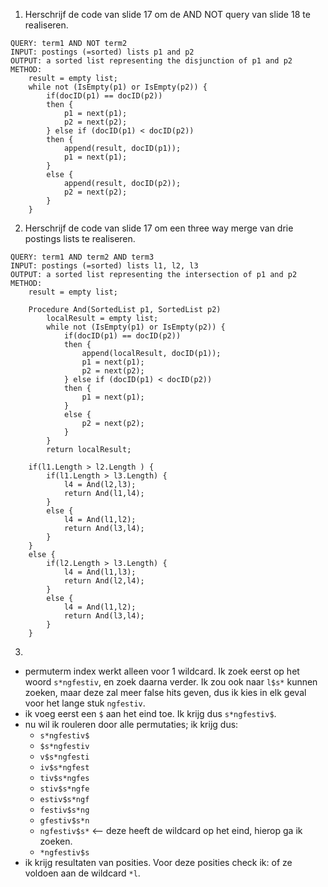1.  Herschrijf de code van slide 17 om de AND NOT query van slide 18 te realiseren.
```
QUERY: term1 AND NOT term2
INPUT: postings (=sorted) lists p1 and p2
OUTPUT: a sorted list representing the disjunction of p1 and p2
METHOD:
    result = empty list;
    while not (IsEmpty(p1) or IsEmpty(p2)) {
        if(docID(p1) == docID(p2))
        then {
            p1 = next(p1);
            p2 = next(p2);
        } else if (docID(p1) < docID(p2))
        then {
            append(result, docID(p1));
            p1 = next(p1);
        }
        else {
            append(result, docID(p2));
            p2 = next(p2);
        } 
    }
```
2. Herschrijf de code van slide 17 om een three way merge van drie postings lists te realiseren.
```
QUERY: term1 AND term2 AND term3
INPUT: postings (=sorted) lists l1, l2, l3
OUTPUT: a sorted list representing the intersection of p1 and p2
METHOD:
    result = empty list;

    Procedure And(SortedList p1, SortedList p2)
        localResult = empty list;
        while not (IsEmpty(p1) or IsEmpty(p2)) {
            if(docID(p1) == docID(p2))
            then {
                append(localResult, docID(p1));
                p1 = next(p1);
                p2 = next(p2);
            } else if (docID(p1) < docID(p2))
            then {
                p1 = next(p1);
            }
            else {
                p2 = next(p2);
            } 
        }
        return localResult;

    if(l1.Length > l2.Length ) {
        if(l1.Length > l3.Length) {
            l4 = And(l2,l3);
            return And(l1,l4);
        }
        else {
            l4 = And(l1,l2);
            return And(l3,l4);
        }
    }
    else {
        if(l2.Length > l3.Length) {
            l4 = And(l1,l3);
            return And(l2,l4);
        }
        else {
            l4 = And(l1,l2);
            return And(l3,l4);
        }
    }
```
3. 
- permuterm index werkt alleen voor 1 wildcard. Ik zoek eerst op het woord `s*ngfestiv`, en zoek daarna verder. Ik zou ook naar `l$s*` kunnen zoeken, maar deze zal meer false hits geven, dus ik kies in elk geval voor het lange stuk `ngfestiv`. 
- ik voeg eerst een `$` aan het eind toe. Ik krijg dus `s*ngfestiv$`.
- nu wil ik rouleren door alle permutaties; ik krijg dus:
    - `s*ngfestiv$`
    - `$s*ngfestiv`
    - `v$s*ngfesti`
    - `iv$s*ngfest`
    - `tiv$s*ngfes`
    - `stiv$s*ngfe`
    - `estiv$s*ngf`
    - `festiv$s*ng`
    - `gfestiv$s*n`
    - `ngfestiv$s*` <-- deze heeft de wildcard op het eind, hierop ga ik zoeken.
    - `*ngfestiv$s`
- ik krijg resultaten van posities. Voor deze posities check ik: of ze voldoen aan de wildcard `*l`. 